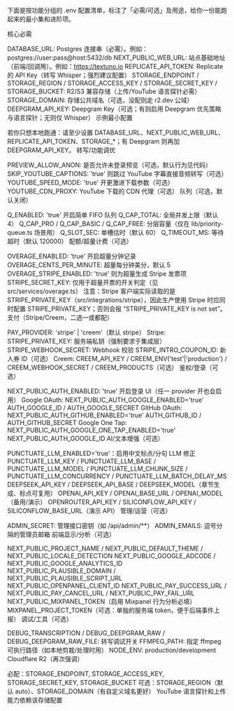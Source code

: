 下面是按功能分组的 .env 配置清单，标注了「必需/可选」及用途，给你一份能跑起来的最小集和进阶项。

核心必需

DATABASE_URL: Postgres 连接串（必需）。例如：postgres://user:pass@host:5432/db
NEXT_PUBLIC_WEB_URL: 站点基础地址（前端/回调用）。例如：https://textuno.io
REPLICATE_API_TOKEN: Replicate 的 API Key（转写 Whisper；强烈建议配置）
STORAGE_ENDPOINT / STORAGE_REGION / STORAGE_ACCESS_KEY / STORAGE_SECRET_KEY / STORAGE_BUCKET: R2/S3 兼容存储（上传/YouTube 语言探针必需）
STORAGE_DOMAIN: 存储公共域名（可选，没配则走 r2.dev 公域）
DEEPGRAM_API_KEY: Deepgram Key（可选；有则启用 Deepgram 优先策略与语言探针；无则仅 Whisper）
示例最小配置

若你只想本地跑通：请至少设置 DATABASE_URL、NEXT_PUBLIC_WEB_URL、REPLICATE_API_TOKEN、STORAGE_*；有 Deepgram 则再加 DEEPGRAM_API_KEY。
转写/功能调优

PREVIEW_ALLOW_ANON: 是否允许未登录预览（可选，默认行为见代码）
SKIP_YOUTUBE_CAPTIONS: 'true' 则跳过 YouTube 字幕直接音频转写（可选）
YOUTUBE_SPEED_MODE: 'true' 开更激进下载参数（可选）
YOUTUBE_CDN_PROXY: YouTube 下载的 CDN 代理（可选）
队列（可选，默认关闭）

Q_ENABLED: 'true' 开启简单 FIFO 队列
Q_CAP_TOTAL: 全局并发上限（默认 4）
Q_CAP_PRO / Q_CAP_BASIC / Q_CAP_FREE: 分层容量（仅在 lib/priority-queue.ts 场景用）
Q_SLOT_SEC: 单槽估时（默认 60）
Q_TIMEOUT_MS: 等待超时（默认 120000）
配额/超量计费（可选）

OVERAGE_ENABLED: 'true' 开启超量分钟记录
OVERAGE_CENTS_PER_MINUTE: 超量每分钟美分，默认 5
OVERAGE_STRIPE_ENABLED: 'true' 则为超量生成 Stripe 发票项
STRIPE_SECRET_KEY: 仅用于超量开票的开关判定（见 src/services/overage.ts）
注意：Stripe 客户端实际读取的是 STRIPE_PRIVATE_KEY（src/integrations/stripe），因此生产使用 Stripe 时应同时配置 STRIPE_PRIVATE_KEY；否则会报 “STRIPE_PRIVATE_KEY is not set”。
支付（Stripe/Creem，二选一或都配）

PAY_PROVIDER: 'stripe' | 'creem'（默认 stripe）
Stripe:
STRIPE_PRIVATE_KEY: 服务端私钥（强制要求于集成层）
STRIPE_WEBHOOK_SECRET: Webhook 校验
STRIPE_INTRO_COUPON_ID: 新人券 ID（可选）
Creem:
CREEM_API_KEY / CREEM_ENV('test'|'production') / CREEM_WEBHOOK_SECRET / CREEM_PRODUCTS（可选）
鉴权/登录（可选）

NEXT_PUBLIC_AUTH_ENABLED: 'true' 开启登录 UI（任一 provider 开也会启用）
Google OAuth:
NEXT_PUBLIC_AUTH_GOOGLE_ENABLED='true'
AUTH_GOOGLE_ID / AUTH_GOOGLE_SECRET
GitHub OAuth:
NEXT_PUBLIC_AUTH_GITHUB_ENABLED='true'
AUTH_GITHUB_ID / AUTH_GITHUB_SECRET
Google One Tap:
NEXT_PUBLIC_AUTH_GOOGLE_ONE_TAP_ENABLED='true'
NEXT_PUBLIC_AUTH_GOOGLE_ID
AI/文本增强（可选）

PUNCTUATE_LLM_ENABLED='true'：启用中文标点/分句 LLM 修正
PUNCTUATE_LLM_KEY / PUNCTUATE_LLM_BASE / PUNCTUATE_LLM_MODEL / PUNCTUATE_LLM_CHUNK_SIZE / PUNCTUATE_LLM_CONCURRENCY / PUNCTUATE_LLM_BATCH_DELAY_MS
DEEPSEEK_API_KEY / DEEPSEEK_API_BASE / DEEPSEEK_MODEL（章节生成、标点可复用）
OPENAI_API_KEY / OPENAI_BASE_URL / OPENAI_MODEL（备用/演示）
OPENROUTER_API_KEY / SILICONFLOW_API_KEY / SILICONFLOW_BASE_URL（演示 API）
管理/运营（可选）

ADMIN_SECRET: 管理接口密钥（如 /api/admin/**）
ADMIN_EMAILS: 逗号分隔的管理员邮箱
前端显示/分析（可选）

NEXT_PUBLIC_PROJECT_NAME / NEXT_PUBLIC_DEFAULT_THEME / NEXT_PUBLIC_LOCALE_DETECTION
NEXT_PUBLIC_GOOGLE_ADCODE / NEXT_PUBLIC_GOOGLE_ANALYTICS_ID
NEXT_PUBLIC_PLAUSIBLE_DOMAIN / NEXT_PUBLIC_PLAUSIBLE_SCRIPT_URL
NEXT_PUBLIC_OPENPANEL_CLIENT_ID
NEXT_PUBLIC_PAY_SUCCESS_URL / NEXT_PUBLIC_PAY_CANCEL_URL / NEXT_PUBLIC_PAY_FAIL_URL
NEXT_PUBLIC_MIXPANEL_TOKEN（启用 Mixpanel 行为分析必填）
MIXPANEL_PROJECT_TOKEN（可选：单独的服务端 token，便于后端事件上报）
调试/工具（可选）

DEBUG_TRANSCRIPTION / DEBUG_DEEPGRAM_RAW / DEBUG_DEEPGRAM_RAW_FILE: 转写调试开关
FFMPEG_PATH: 指定 ffmpeg 可执行路径（如本地剪裁/处理时用）
NODE_ENV: production/development
Cloudflare R2（再次强调）

必配：STORAGE_ENDPOINT, STORAGE_ACCESS_KEY, STORAGE_SECRET_KEY, STORAGE_BUCKET
可选：STORAGE_REGION（默认 auto）、STORAGE_DOMAIN（有自定义域名更好）
YouTube 语言探针和上传能力依赖该存储配置
